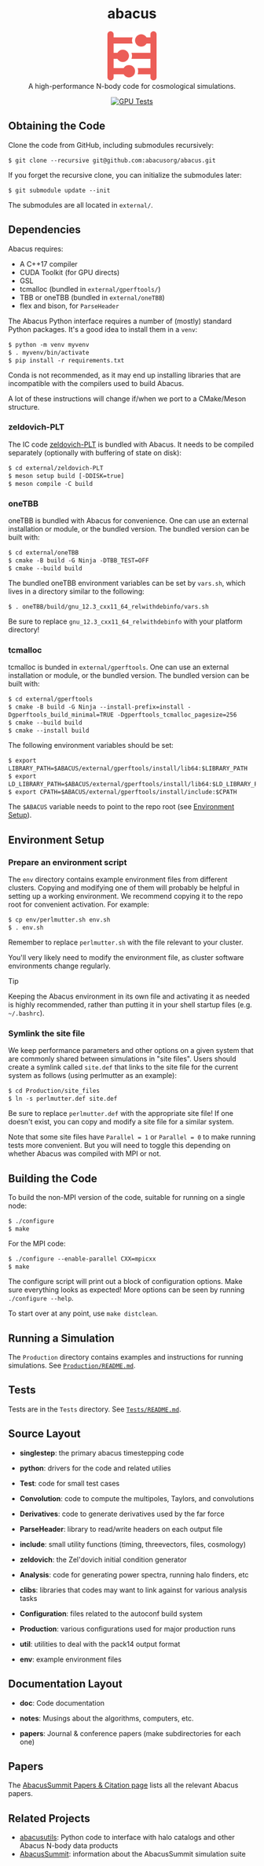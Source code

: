 <h1 align="center">abacus</h1>

<div align="center">
<img src="doc/icon_red.png" width="100px" alt="Abacus Logo">
</div>

<div align="center">
A high-performance N-body code for cosmological simulations.

[![GPU Tests](https://jenkins.flatironinstitute.org/buildStatus/icon?job=abacus%2Fdevelopment&subject=GPU%20Tests)](https://jenkins.flatironinstitute.org/job/abacus/job/development/)
</div>

## Obtaining the Code
Clone the code from GitHub, including submodules recursively:
```console
$ git clone --recursive git@github.com:abacusorg/abacus.git
```

If you forget the recursive clone, you can initialize the submodules later:
```console
$ git submodule update --init
```

The submodules are all located in `external/`.

## Dependencies
Abacus requires:
- A C++17 compiler
- CUDA Toolkit (for GPU directs)
- GSL
- tcmalloc (bundled in `external/gperftools/`)
- TBB or oneTBB (bundled in `external/oneTBB`)
- flex and bison, for `ParseHeader`

The Abacus Python interface requires a number of (mostly) standard Python packages. It's a good idea to install them in a `venv`:
```console
$ python -m venv myvenv
$ . myvenv/bin/activate
$ pip install -r requirements.txt
```

Conda is not recommended, as it may end up installing libraries that are incompatible with the compilers used to build Abacus.

A lot of these instructions will change if/when we port to a CMake/Meson structure.

### zeldovich-PLT
The IC code [zeldovich-PLT](https://github.com/abacusorg/zeldovich-PLT/) is bundled with Abacus. It needs to be compiled separately (optionally with buffering of state on disk):
```console
$ cd external/zeldovich-PLT
$ meson setup build [-DDISK=true]
$ meson compile -C build
```

### oneTBB
oneTBB is bundled with Abacus for convenience. One can use an external installation or module, or the bundled version. The bundled version can be built with:
```console
$ cd external/oneTBB
$ cmake -B build -G Ninja -DTBB_TEST=OFF
$ cmake --build build
```

The bundled oneTBB environment variables can be set by `vars.sh`, which lives in a directory similar to the following:
```console
$ . oneTBB/build/gnu_12.3_cxx11_64_relwithdebinfo/vars.sh
```

Be sure to replace `gnu_12.3_cxx11_64_relwithdebinfo` with your platform directory!

### tcmalloc
tcmalloc is bunded in `external/gperftools`. One can use an external installation or module, or the bundled version. The bundled version can be built with:
```console
$ cd external/gperftools
$ cmake -B build -G Ninja --install-prefix=install -Dgperftools_build_minimal=TRUE -Dgperftools_tcmalloc_pagesize=256
$ cmake --build build
$ cmake --install build
```

The following environment variables should be set:
```console
$ export    LIBRARY_PATH=$ABACUS/external/gperftools/install/lib64:$LIBRARY_PATH
$ export LD_LIBRARY_PATH=$ABACUS/external/gperftools/install/lib64:$LD_LIBRARY_PATH
$ export CPATH=$ABACUS/external/gperftools/install/include:$CPATH
```

The `$ABACUS` variable needs to point to the repo root (see [Environment Setup](#environment-setup)).

## Environment Setup
### Prepare an environment script
The `env` directory contains example environment files from different clusters. Copying and modifying one of them will probably be helpful in setting up a working environment. We recommend copying it to the repo root for convenient activation. For example:

```console
$ cp env/perlmutter.sh env.sh
$ . env.sh
```

Remember to replace `perlmutter.sh` with the file relevant to your cluster.

You'll very likely need to modify the environment file, as cluster software environments change regularly.

> [!TIP]
> Keeping the Abacus environment in its own file and activating it as needed is highly recommended, rather than putting it in your shell startup files (e.g. `~/.bashrc`).

### Symlink the site file
We keep performance parameters and other options on a given system that are commonly shared between simulations in "site files". Users should create a symlink called `site.def` that links to the site file for the current system as follows (using perlmutter as an example):

```console
$ cd Production/site_files
$ ln -s perlmutter.def site.def
```

Be sure to replace `perlmutter.def` with the appropriate site file! If one doesn't exist, you can copy and modify a site file for a similar system.

Note that some site files have `Parallel = 1` or `Parallel = 0` to make running tests more convenient. But you will need to toggle this depending on whether Abacus was compiled with MPI or not.

## Building the Code
To build the non-MPI version of the code, suitable for running on a single node:
```console
$ ./configure
$ make
```

For the MPI code:
```console
$ ./configure --enable-parallel CXX=mpicxx
$ make
```

The configure script will print out a block of configuration options. Make sure everything looks as expected! More options can be seen by running `./configure --help`.

To start over at any point, use `make distclean`.

## Running a Simulation

The `Production` directory contains examples and instructions for running simulations. See [`Production/README.md`](Production/README.md).

## Tests
Tests are in the `Tests` directory. See [`Tests/README.md`](Tests/README.md).

## Source Layout

* **singlestep**: the primary abacus timestepping code

* **python**: drivers for the code and related utilies

* **Test**: code for small test cases

* **Convolution**: code to compute the multipoles, Taylors, and convolutions

* **Derivatives**: code to generate derivatives used by the far force

* **ParseHeader**: library to read/write headers on each output file

* **include**: small utility functions (timing, threevectors, files, cosmology)

* **zeldovich**: the Zel'dovich initial condition generator

* **Analysis**: code for generating power spectra, running halo finders, etc

* **clibs**: libraries that codes may want to link against for various analysis tasks

* **Configuration**: files related to the autoconf build system

* **Production**: various configurations used for major production runs

* **util**: utilities to deal with the pack14 output format

* **env**: example environment files

## Documentation Layout

* **doc**: Code documentation

* **notes**: Musings about the algorithms, computers, etc.

* **papers**: Journal & conference papers (make subdirectories for each one)

## Papers
The [AbacusSummit Papers & Citation page](https://abacussummit.readthedocs.io/en/latest/citation.html) lists all the relevant Abacus papers.

## Related Projects
- [abacusutils](https://github.com/abacusorg/abacusutils): Python code to interface with halo catalogs and other Abacus N-body data products
- [AbacusSummit](https://abacussummit.readthedocs.io/): information about the AbacusSummit simulation suite
